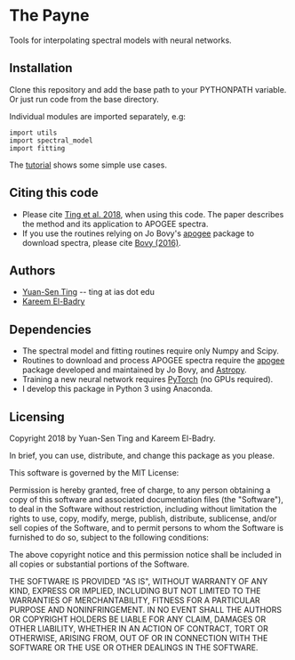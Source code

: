 # The Payne
Tools for interpolating spectral models with neural networks. 

## Installation 
Clone this repository and add the base path to your PYTHONPATH variable. Or just run code from the base directory. 

Individual modules are imported separately, e.g:
```
import utils
import spectral_model
import fitting
```

The [tutorial](https://github.com/tingyuansen/The_Payne/blob/master/tutorial.ipynb) shows some simple use cases. 

## Citing this code
* Please cite [Ting et al. 2018](http://adsabs.harvard.edu/cgi-bin/bib_query?arXiv:1804.01530), when using this code. The paper describes the method and its application to APOGEE spectra.
* If you use the routines relying on Jo Bovy's [apogee](https://github.com/jobovy/apogee) package to download spectra, please cite [Bovy (2016)](http://adsabs.harvard.edu/cgi-bin/bib_query?arXiv:1510.06745).

## Authors
* [Yuan-Sen Ting](http://www.sns.ias.edu/~ting/) -- ting at ias dot edu
* [Kareem El-Badry](http://w.astro.berkeley.edu/~kelbadry/)

## Dependencies 
* The spectral model and fitting routines require only Numpy and Scipy.
* Routines to download and process APOGEE spectra require the [apogee](https://github.com/jobovy/apogee) package developed and maintained by Jo Bovy, and [Astropy](http://www.astropy.org/).
* Training a new neural network requires [PyTorch](http://pytorch.org/) (no GPUs required).
* I develop this package in Python 3 using Anaconda.

## Licensing

Copyright 2018 by Yuan-Sen Ting and Kareem El-Badry.

In brief, you can use, distribute, and change this package as you please. 

This software is governed by the MIT License:

Permission is hereby granted, free of charge, to any person obtaining a copy
of this software and associated documentation files (the "Software"), to deal
in the Software without restriction, including without limitation the rights
to use, copy, modify, merge, publish, distribute, sublicense, and/or sell
copies of the Software, and to permit persons to whom the Software is
furnished to do so, subject to the following conditions:

The above copyright notice and this permission notice shall be included in
all copies or substantial portions of the Software.

THE SOFTWARE IS PROVIDED "AS IS", WITHOUT WARRANTY OF ANY KIND, EXPRESS OR
IMPLIED, INCLUDING BUT NOT LIMITED TO THE WARRANTIES OF MERCHANTABILITY,
FITNESS FOR A PARTICULAR PURPOSE AND NONINFRINGEMENT. IN NO EVENT SHALL THE
AUTHORS OR COPYRIGHT HOLDERS BE LIABLE FOR ANY CLAIM, DAMAGES OR OTHER
LIABILITY, WHETHER IN AN ACTION OF CONTRACT, TORT OR OTHERWISE, ARISING FROM,
OUT OF OR IN CONNECTION WITH THE SOFTWARE OR THE USE OR OTHER DEALINGS IN
THE SOFTWARE.
